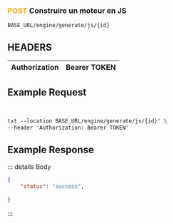 
### <span style="color:orange">POST</span> Construire un moteur en JS
````
BASE_URL/engine/generate/js/{id}
````

## HEADERS

| Authorization | Bearer TOKEN |
| ------------- | ----------- |


## Example Request

```txt


txt --location BASE_URL/engine/generate/js/{id}' \
--header 'Authorization: Bearer TOKEN'

```


## Example Response

::: details Body  

```json
{
    "status": "success",
   
}


```




:::

